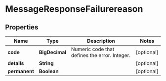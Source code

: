 

# MessageResponseFailurereason


## Properties

| Name | Type | Description | Notes |
|------------ | ------------- | ------------- | -------------|
|**code** | **BigDecimal** | Numeric code that defines the error. Integer. |  [optional] |
|**details** | **String** |  |  [optional] |
|**permanent** | **Boolean** |  |  [optional] |



